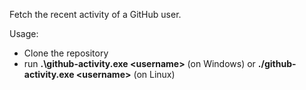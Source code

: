 Fetch the recent activity of a GitHub user.

Usage:

- Clone the repository
- run **.\github-activity.exe \<username\>** (on Windows) or **./github-activity.exe \<username\>** (on Linux) 
